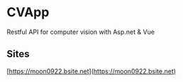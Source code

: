 # CVApp
 Restful API for computer vision with Asp.net & Vue

## Sites
[https://moon0922.bsite.net](https://moon0922.bsite.net)